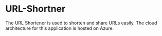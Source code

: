 # URL-Shortner

The URL Shortener is used to shorten and share URLs easily. The cloud architecture for this application is hosted on Azure.
